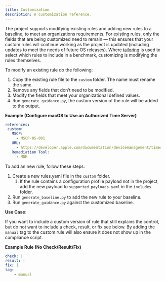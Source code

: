 ```yaml
---
title: Customization
description: A customization reference.
---
```


The project supports modifying existing rules and adding new rules to a baseline, to meet an organizations requirements. For existing rules, only the fields that are being customized need to remain — this ensures that your custom rules will continue working as the project is updated (including updates to meet the needs of future OS releases). Where [tailoring](https://github.com/usnistgov/macos_security/wiki/Tailoring) is used to select which rules to include in a benchmark, customizing is modifying the rules themselves.

To modify an existing rule do the following:

1. Copy the existing rule file to the `custom` folder. The name must rename the same.
2. Remove any fields that don’t need to be modified.
3. Modify the fields that meet your organizational defined values.
4. Run `generate_guidance.py`, the custom version of the rule will be added to the output.

**Example (Configure macOS to Use an Authorized Time Server)**

```yaml
references:
 custom:
   MSCP:
     - MSCP-OS-001
   URL:
     - https://developer.apple.com/documentation/devicemanagement/timeserver
   Remediation Tool:
     - MDM
```

To add an new rule, follow these steps:

1. Create a new rules.yaml file in the `custom` folder.
   1. If the rule contains a configuration profile payload not in the project, add the new payload to `supported_payloads.yaml` in the `includes` folder.
2. Run `generate_baseline.py` to add the new rule to your baseline.
3. Run `generate_guidance.py` against the customized baseline.

**Use Case:**

If you want to include a custom version of rule that still explains the control, but do not want to include a check, result, or fix see below. By adding the `manual` tag to the custom rule will also ensure it does not show up in the compliance script.

**Example Rule (No Check/Result/Fix)**

```yaml
check: |
result: |
fix: | 
tag:
    - manual
